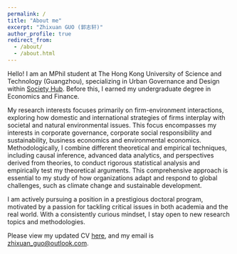 ```yaml
---
permalink: /
title: "About me"
excerpt: "Zhixuan GUO (郭志轩)"
author_profile: true
redirect_from: 
  - /about/
  - /about.html
---
```


Hello! I am an MPhil student at The Hong Kong University of Science and Technology (Guangzhou), specializing in Urban Governance and Design within [Society Hub](https://www.hkust-gz.edu.cn/academics/hubs-and-thrust-areas/society-hub/). Before this, I earned my undergraduate degree in Economics and Finance.

My research interests focuses primarily on firm-environment interactions, exploring how domestic and international strategies of firms interplay with societal and natural environmental issues. This focus encompasses my interests in corporate governance, corporate social responsibility and sustainability, business economics and environmental economics. Methodologically, I combine different theoretical and empirical techniques, including causal inference, advanced data analytics, and perspectives derived from theories, to conduct rigorous statistical analysis and empirically test my theoretical arguments. This comprehensive approach is essential to my study of how organizations adapt and respond to global challenges, such as climate change and sustainable development.

I am actively pursuing a position in a prestigious doctoral program, motivated by a passion for tackling critical issues in both academia and the real world. With a consistently curious mindset, I stay open to new research topics and methodologies.

Please view my updated CV [here](../assets/CV_Zhixuan_Guo__Revised_Nov12_.pdf), and my email is [zhixuan_guo@outlook.com](zhixuan_guo@outlook.com).
